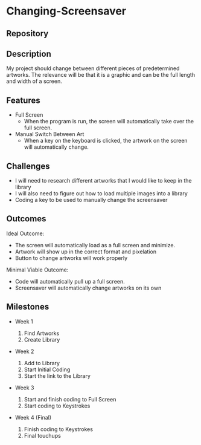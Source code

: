 # Changing-Screensaver

## Repository
<Link to your project's public GitHub respository>

## Description
My project should change between different pieces of predetermined artworks. The relevance will be that it is a graphic and can be the full length and width of a screen.

## Features
- Full Screen
	- When the program is run, the screen will automatically take over the full screen.
- Manual Switch Between Art
	- When a key on the keyboard is clicked, the artwork on the screen will automatically change.

## Challenges
- I will need to research different artworks that I would like to keep in the library
- I will also need to figure out how to load multiple images into a library
- Coding a key to be used to manually change the screensaver

## Outcomes
Ideal Outcome:
- The screen will automatically load as a full screen and minimize.
- Artwork will show up in the correct format and pixelation
- Button to change artworks will work properly

Minimal Viable Outcome:
- Code will automatically pull up a full screen.
- Screensaver will automatically change artworks on its own

## Milestones

- Week 1
  1. Find Artworks
  2. Create Library

- Week 2
  1. Add to Library 
  2. Start Initial Coding
  3. Start the link to the Library

- Week 3
  1. Start and finish coding to Full Screen
  2. Start coding to Keystrokes

- Week 4 (Final)
  1. Finish coding to Keystrokes
  2. Final touchups 
